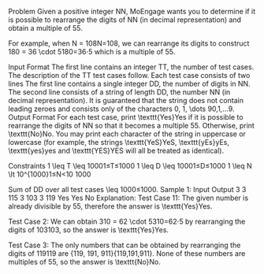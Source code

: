 Problem
Given a positive integer NN, MoEngage wants you to determine if it is possible to rearrange the digits of NN (in decimal representation) and obtain a multiple of 55.

For example, when N = 108N=108, we can rearrange its digits to construct 180 = 36 \cdot 5180=36⋅5 which is a multiple of 55.

Input Format
The first line contains an integer TT, the number of test cases. The description of the TT test cases follow.
Each test case consists of two lines
The first line contains a single integer DD, the number of digits in NN.
The second line consists of a string of length DD, the number NN (in decimal representation). It is guaranteed that the string does not contain leading zeroes and consists only of the characters 0, 1, \dots 90,1,…9.
Output Format
For each test case, print \texttt{Yes}Yes if it is possible to rearrange the digits of NN so that it becomes a multiple 55. Otherwise, print \texttt{No}No.
You may print each character of the string in uppercase or lowercase (for example, the strings \texttt{YeS}YeS, \texttt{yEs}yEs, \texttt{yes}yes and \texttt{YES}YES will all be treated as identical).

Constraints
1 \leq T \leq 10001≤T≤1000
1 \leq D \leq 10001≤D≤1000
1 \leq N \lt 10^{1000}1≤N<10 
1000
 
Sum of DD over all test cases \leq 1000≤1000.
Sample 1:
Input
Output
3
3
115
3
103
3
119
Yes
Yes
No
Explanation:
Test Case 11: The given number is already divisible by 55, therefore the answer is \texttt{Yes}Yes.

Test Case 2: We can obtain 310 = 62 \cdot 5310=62⋅5 by rearranging the digits of 103103, so the answer is \texttt{Yes}Yes.

Test Case 3: The only numbers that can be obtained by rearranging the digits of 119119 are \{119, 191, 911\}{119,191,911}. None of these numbers are multiples of 55, so the answer is \texttt{No}No.

